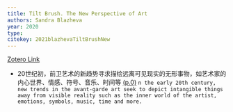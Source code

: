 ```yaml
---
title: Tilt Brush. The New Perspective of Art
authors: Sandra Blazheva
year: 2020
type: 
citekey: 2021blazhevaTiltBrushNew
---
```

[Zotero Link](zotero://select/items/@2021blazhevaTiltBrushNew)


- 20世纪初，前卫艺术的新趋势寻求描绘远离可见现实的无形事物，如艺术家的内心世界、情感、符号、音乐、时间等 [(p.0)](zotero://open-pdf/library/items/CSJNK4EI?page=0&annotation=KGMKE2VC) ```n the early 20th century, new trends in the avant-garde art seek to depict intangible things away from visible reality such as the inner world of the artist, emotions, symbols, music, time and more.```


